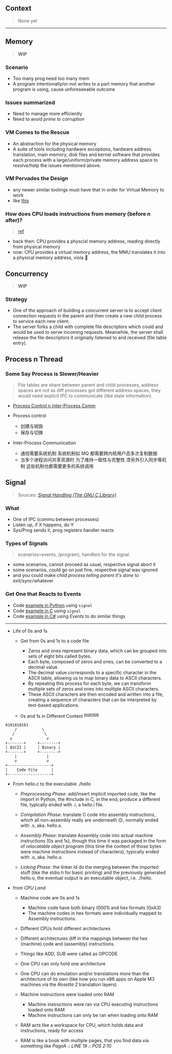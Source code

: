 
## Context

> None yet

-----

## Memory

> **WIP**

### Scenario

- Too many prog need too many mem
- A program intentionally/or-not writes to a part memory that another program is using, cause unforeseeable outcome

### Issues summarized

- Need to manage more efficiently
- Need to avoid *prime to corruption*

### VM Comes to the Rescue

- An abstraction for the physical memory
- A suite of tools including hardware exceptions, hardware address translation, main memory, disk files and kernel software that provides each process with a large/uniform/private memory address space to resolve/help the issues mentioned above.

### VM Pervades the Design

- any newer similar toolings must have that in order for Virtual Memory to work
- like [this](https://poe.com/s/dKosSepXG6QTvDiLwoJq)

### How does CPU loads instructions from memory (before n after)?

> [ref](https://poe.com/s/zFGZI0uZq8nXIgG5je4h)

- back then: CPU provides a physcisl memory address, reading directly from physical memory
- now: CPU provides a virtual memory address, the MMU translates it into a physical memory address, viola 🎉

## Concurrency

> **WIP**

### Strategy

- One of the approach of building a concurrent server is to accept client connection requests in the parent and then create a new child process to service each new client.
- The server forks a child with complete file descriptors which could and would be used to serve incoming requests. Meanwhile, the server shall release the file descriptors it originally listened to and received (file table entry).

## Process n Thread

### Some Say Process is Slower/Heavier

> File tables are share between parent and child processes, address spaces are not as diff processes got different address spaces, they would need explicit IPC to communicate (like state information)

- [Process Control n Inter-Process Comm](https://poe.com/s/rdIxnh8aJE7mYkDg8BSB)
- Process control
    - 创建与销毁
    - 保存与切换

- Inter-Process Communication
    - 通信需要系统机制 系统机制如 MQ 都需要跨内核用户态多次复制数据
    - 当多个进程访问共享资源时 为了维持一致性与完整性 须另外引入同步等机制 这些机制也都需要更多的系统调用

## Signal

> Sources: [*Signal Handling (The GNU C Library)*](https://www.gnu.org/software/libc/manual/html_node/Signal-Handling.html)

### What

- One of IPC (commu between processes)
- Listen up, if X happens, do Y
- Sys/Prog sends it, prog registers handler reacts

### Types of Signals

> scenarios=events, (program), handlers for the signal

- some scenarios, cannot proceed as usual, respective signal abort it
- some scenarios, could go on just fine, respective signal was ignored
- and you could make *child process telling parent it's done* to exit/sync/whatever

### Get One that Reacts to Events

- Code [example in Python](https://github.com/codingEzio/codingezio.github.io/blob/master/hands-on/mock-signal.py) using `signal`
- Code [example in C](https://github.com/codingEzio/codingezio.github.io/blob/master/hands-on/mock-signal.c) using `signal`
- Code [example in C#](https://github.com/codingEzio/codingezio.github.io/blob/master/hands-on/mock-signal-with-event.cs) using *Events* to do similar things

-----

- Life of 0s and 1s
    - Get from 0s and 1s to a code file
        - Zeros and ones represent binary data, which can be grouped into sets of eight bits called bytes.
        - Each byte, composed of zeros and ones, can be converted to a decimal value.
        - The decimal value corresponds to a specific character in the ASCII table, allowing us to map binary data to ASCII characters.
        - By repeating this process for each byte, we can transform multiple sets of zeros and ones into multiple ASCII characters.
        - These ASCII characters are then encoded and written into a file, creating a sequence of characters that can be interpreted by text-based applications.

    - 0s and 1s in Different Context <sup>[example](https://poe.com/s/JioudqEtMjMAKsu9BFa1)</sup>

```asciidoc
0101010101
    /           \
   /             \
  v               v
+-------+     +--------+
| ASCII |     | Binary |
+-------+     +--------+
    |             |
    v             v
+-------------------+
|    Code File      |
+-------------------+
```

- From hello.c to the executable ./hello
    - *Preprocessing Phase*: add/insert implicit imported code, like the import in Python, the \#include in C, in the end, produce a different file, typically ended with .i, a hello.i file.

    - *Compilation Phase*: translate C code into assembly instructions, which all non-assembly really are underneath 😉, normally ended with .s, aka. hello.s.

    - *Assembly Phase*: translate Assembly code into actual machine instructions (0s and 1s), though this time it was packaged in the form of *relocatable object program* (this time the context of those bytes were machine instructions instead of characters), typically ended with .o, aka. hello.o.

    - *Linking Phase*: the linker ld do the merging between the imported stuff (like the stdio.h for basic printing) and the previously generated hello.o, the eventual output is an executable object, i.e. ./hello.

- from *CPU Land*
    - Machine code are 0s and 1s
        - Machine code have both binary (0001) and hex formats (0xA3)
        - The machine codes in hex formats were individually mapped to Assembly instructions.

    - Different CPUs hold different architectures
    - Different architectures diff in the mappings between the hex (machine) code and (assembly) instructions.
    - Things like ADD, SUB were called as OPCODE

    - One CPU can only hold one architecture
    - One CPU can do emulation and/or translations more than the architecture of its own (like how you run x86 apps on Apple M3 machines via the *Rosetta 2* translation layers)

    - Machine instructions were loaded onto RAM
        - Machine instructions were ran via CPU executing instructions loaded onto RAM
        - Machine instructions can only be ran when loading onto RAM

    - RAM acts like a workspace for CPU, which holds data and instructions, ready for access
    - RAM is like a book with multiple pages, that you find data via something like *PageA :: LINE 19 :: POS 2:10*
